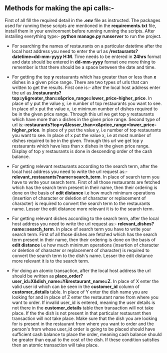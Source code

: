 **Methods for making the api calls:-**
-

First of all fill the required detail in the **.env** file as instructed. The packages used for running these scripts are mentioned in the **requirements.txt** file, install them in your environment before running running the scripts. 
After installing everything type:- **python manage.py runserver** to run the project. 

- For searching the names of restaurants on a particular datetime after the local host address you need to enter the url as **/restaurants?datetime=dd-mm-yyyy H:M**. Time needs to be entered in **24hrs** format and date should be entered in **dd-mm-yyyy** format
one more thing to remember is that there should be a space between the date and time.

- For getting the top **y** restaurants which has greater than or less than **x** dishes in a given price range.
There are two types of urls that can written to get the results. First one is:- after the local host address enter the url as **/restaurants?top=y&greater_than=x&price_range=lower_price-higher_price**. 
In place of y put the value y, i.e number of top restaurants you want to see. In place of x put the value x, i.e minimum number of dishes required to be in the given
price range. Through this url we get top y restaurants which have more than x dishes in the given price range. Second type of url is:-**restaurants?top=y&lesser_than=x&price_range=lower_price-higher_price**. In place of y put the value y, i.e number of top restaurants you want to see. In place of x put the value x, i.e at most number of dishes required to be in the given.
Through this url we get top y restaurants which have less than x dishes in the given price range. Display of top y restaurants is done in descending order of the cash balance.

- For getting relevant restaurants according to the search term, after the local host address you need to write the url request as:- **relevant_restaurants?name=search_term**.
In place of search term you have to write your search term. First of all those restaurants are fetched which has the search term present in their name, then their ordering
is done on the basis of **edit distance** i.e how much minimum operations (insertion of character or deletion of character or replacement of character) is required to
convert the search term to the restaurants name. Lesser the edit distance more relevant it is to the search term.

- For getting relevant dishes according to the search term, after the local host address you need to write the url request as:- **relevant_dishes?name=search_term**.
In place of search term you have to write your search term. First of all those dishes are fetched which has the search term present in their name, then their ordering
is done on the basis of **edit distance** i.e how much minimum operations (insertion of character or deletion of character or replacement of character) is required to
convert the search term to the dish's name. Lesser the edit distance more relevant it is to the search term.

- For doing an atomic transaction, after the local host address the url should be written as **place_order?user_id=X&dish_name=Y&restaurant_name=Z**. In place of X enter the valid user id which can be seen in the **customer_id** column of
**customer_details** table. In place of Y enter the dish name you are looking for and in place of Z enter the restaurant name from where you want to order. If invalid user_id is entered, meaning
the user details is not there in the **customer_details** table then transaction will not take place. If the the dish is not present in that particular restaurant then transaction will not take place. Make
sure that the dish you are looking for is present in the restaurant from where you want to order and the person's from whose user_id order is going to be placed
should have sufficient cash balance to place the order, meaning cash balance should be greater than equal to the cost of the dish. If these condition satisfies then an atomic transaction will
take place.

 

 
 
